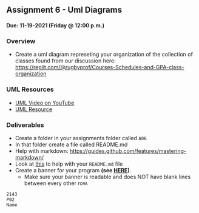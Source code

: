 ## Assignment 6 - Uml Diagrams
#### Due: 11-19-2021 (Friday @ 12:00 p.m.)


### Overview

- Create a uml diagram represeting your organization of the collection of classes found from our discussion here: https://replit.com/@rugbyprof/Courses-Schedules-and-GPA-class-organization



### UML Resources
- [UML Video on YouTube](https://www.youtube.com/embed/UI6lqHOVHic)
- [UML Resource](../../Resources/04-UML/README.md)


### Deliverables
- Create a folder in your assignments folder called `A06`
- In that folder create a file called README.md
- Help with markdown: https://guides.github.com/features/mastering-markdown/
- Look at [this](../../Resources/02-Readmees/README.md) to help with your `README.md` file
- Create a banner for your program **(see [HERE](../../Resources/03-Banner/README.md))**.
  - Make sure your banner is readable and does NOT have blank lines between every other row.

```
2143 
P02
Name
```